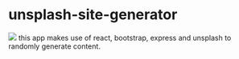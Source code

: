# unsplash-site-generator
![](unsplash-1.gif)
this app makes use of react, bootstrap, express and unsplash to randomly generate content.
